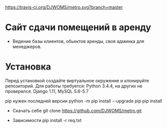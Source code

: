 https://travis-ci.org/DJWOMS/metro.svg?branch=master
# Сайт сдачи помещений в аренду
- Ведение базы клиентов, обьектов аренды, своя админка для менеджеров.

# Установка

Перед установкой создайте виртуальное окружение и клонируйте репозиторий.
Для работы требуется: Python 3.4.4, на других не проверялся. Django 1.11, MySQL 5.6-5.7

pip нужен последней версии
python -m pip install --upgrade pip
pip install

- Скачать себе
git clone https://github.com/DJWOMS/metro.git

- Зависимости
pip install -r req.txt
